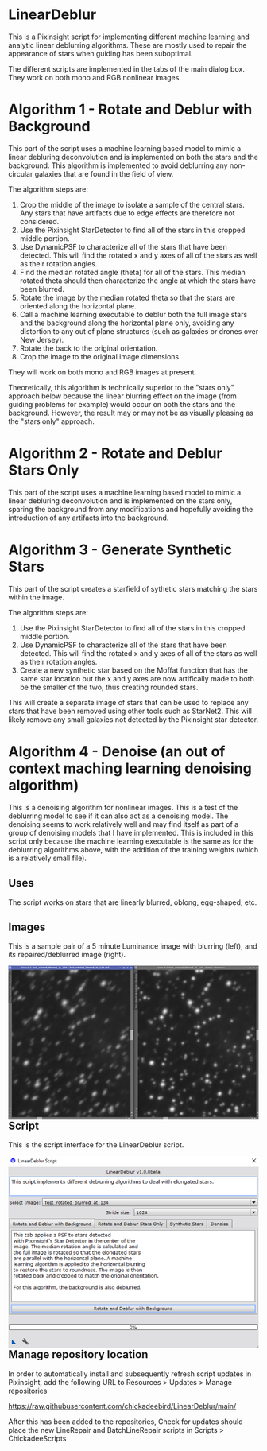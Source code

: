 # LinearDeblur

This is a Pixinsight script for implementing different machine learning and analytic linear deblurring algorithms. These are mostly used to repair the appearance of stars when guiding has been suboptimal.

The different scripts are implemented in the tabs of the main dialog box. They work on both mono and RGB nonlinear images.

# Algorithm 1 - Rotate and Deblur with Background

This part of the script uses a machine learning based model to mimic a linear debluring deconvolution and is implemented on both the stars and the background. This algorithm is implemented to avoid deblurring any non-circular galaxies that are found in the field of view.

The algorithm steps are:

1. Crop the middle of the image to isolate a sample of the central stars. Any stars that have artifacts due to edge effects are therefore not considered.
2. Use the Pixinsight StarDetector to find all of the stars in this cropped middle portion.
3. Use DynamicPSF to characterize all of the stars that have been detected. This will find the rotated x and y axes of all of the stars as well as their rotation angles.
4. Find the median rotated angle (theta) for all of the stars. This median rotated theta should then characterize the angle at which the stars have been blurred.
5. Rotate the image by the median rotated theta so that the stars are oriented along the horizontal plane.
6. Call a machine learning executable to deblur both the full image stars and the background along the horizontal plane only, avoiding any distortion to any out of plane structures (such as galaxies or drones over New Jersey).
7. Rotate the back to the original orientation.
8. Crop the image to the original image dimensions.

They will work on both mono and RGB images at present.

Theoretically, this algorithm is technically superior to the "stars only" approach below because the linear blurring effect on the image (from guiding problems for example) would occur on both the stars and the background. However, the result may or may not be as visually pleasing as the "stars only" approach.

# Algorithm 2 - Rotate and Deblur Stars Only

This part of the script uses a machine learning based model to mimic a linear debluring deconvolution and is implemented on the stars only, sparing the background from any modifications and hopefully avoiding the introduction of any artifacts into the background.

# Algorithm 3 - Generate Synthetic Stars

This part of the script creates a starfield of sythetic stars matching the stars within the image.

The algorithm steps are:

1. Use the Pixinsight StarDetector to find all of the stars in this cropped middle portion.
2. Use DynamicPSF to characterize all of the stars that have been detected. This will find the rotated x and y axes of all of the stars as well as their rotation angles.
3. Create a new synthetic star based on the Moffat function that has the same star location but the x and y axes are now artifically made to both be the smaller of the two, thus creating rounded stars.

This will create a separate image of stars that can be used to replace any stars that have been removed using other tools such as StarNet2. This will likely remove any small galaxies not detected by the Pixinsight star detector.

# Algorithm 4 - Denoise (an out of context maching learning denoising algorithm)

This is a denoising algorithm for nonlinear images. This is a test of the deblurring model to see if it can also act as a denoising model. The denoising seems to work relatively well and may find itself as part of a group of denoising models that I have implemented. This is included in this script only because the machine learning executable is the same as for the deblurring algorithms above, with the addition of the training weights (which is a relatively small file).

## Uses

The script works on stars that are linearly blurred, oblong, egg-shaped, etc.

## Images

This is a sample pair of a 5 minute Luminance image with blurring (left), and its repaired/deblurred image (right).

<img src="./figs/Deblurred Stars Only.png" text='Deblurred stars using the "Stars Only" script - left blurry stars, right deblurred' align=left />

## Script

This is the script interface for the LinearDeblur script.

<img src="./figs/LinearDeblur Script.png" text='LinearDeblur script' align=left />


## Manage repository location

In order to automatically install and subsequently refresh script updates in Pixinsight, add the following URL to Resources > Updates > Manage repositories

https://raw.githubusercontent.com/chickadeebird/LinearDeblur/main/

After this has been added to the repositories, Check for updates should place the new LineRepair and BatchLineRepair scripts in Scripts > ChickadeeScripts
